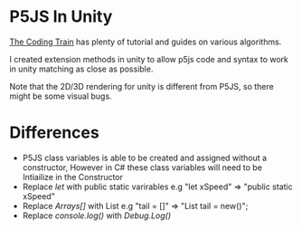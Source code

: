 # P5JS In Unity

[The Coding Train](https://www.youtube.com/@TheCodingTrain) has plenty of tutorial and guides on various algorithms.

I created extension methods in unity to allow p5js code and syntax to work in unity matching as close as possible.

Note that the 2D/3D rendering for unity is different from P5JS, so there might be some visual bugs.



# Differences

- P5JS class variables is able to be created and assigned without a constructor, However in C# these class variables will need to be Intiailize in the Constructor
- Replace *let* with public static varirables e.g "let xSpeed" => "public static xSpeed"
- Replace *Arrays[]* with List e.g "tail = []" => "List<Vector2> tail = new()";
- Replace *console.log()* with *Debug.Log()*
